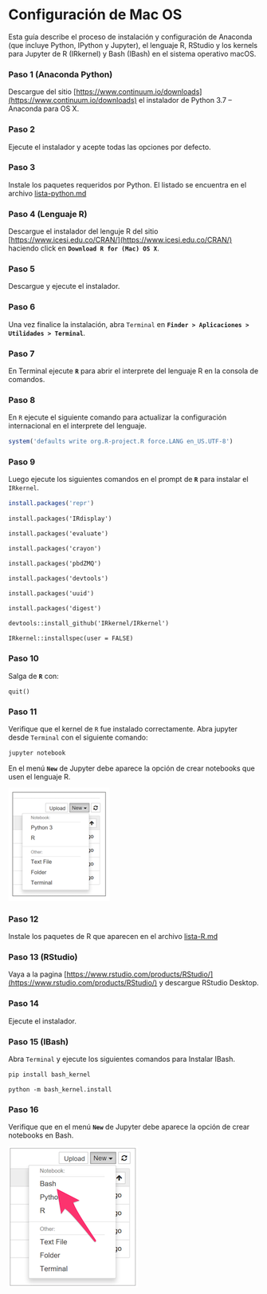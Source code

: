 # Configuración de Mac OS

Esta guía describe el proceso de instalación y configuración de Anaconda (que
incluye Python, IPython y Jupyter), el lenguaje R, RStudio y los kernels para
Jupyter de R (IRkernel) y Bash (IBash) en el sistema operativo macOS.



### Paso 1 (Anaconda Python)
Descargue del sitio [https://www.continuum.io/downloads](https://www.continuum.io/downloads) el
instalador de Python 3.7 – Anaconda para OS X.


### Paso 2
Ejecute el instalador y acepte todas las opciones por defecto.


### Paso 3
Instale los paquetes requeridos por Python. El listado se encuentra
en el archivo [lista-python.md](lista-python.md)

### Paso 4 (Lenguaje R)
Descargue el instalador del lenguje R del sitio
[https://www.icesi.edu.co/CRAN/](https://www.icesi.edu.co/CRAN/)
haciendo click en **`Download R for (Mac) OS X`**.

### Paso 5
Descargue y ejecute el instalador.


### Paso 6
Una vez finalice la instalación, abra ``Terminal`` en
**``Finder > Aplicaciones > Utilidades > Terminal``**.

### Paso 7
En Terminal ejecute **`R`** para abrir el interprete del lenguaje R en la
consola de comandos.


### Paso 8
En `R` ejecute el siguiente comando para actualizar la configuración
internacional en el interprete del lenguaje.

```R
system('defaults write org.R-project.R force.LANG en_US.UTF-8')
```

### Paso 9
Luego ejecute los siguientes comandos en el prompt de **`R`** para instalar
el ``IRkernel``.

```R
install.packages('repr')
```

```
install.packages('IRdisplay')
```

```
install.packages('evaluate')
```

```
install.packages('crayon')
```

```
install.packages('pbdZMQ')
```

```
install.packages('devtools')
```

```
install.packages('uuid')
```

```
install.packages('digest')
```

```
devtools::install_github('IRkernel/IRkernel')
```

```
IRkernel::installspec(user = FALSE)
```


### Paso 10
Salga de **`R`** con:

```
quit()
```

### Paso 11
Verifique que el kernel de ``R`` fue instalado correctamente. Abra jupyter desde
``Terminal`` con el siguiente comando:
```bash
jupyter notebook
```
En el menú **`New`** de Jupyter debe aparece la opción de crear notebooks que
usen el lenguaje R.

![alt](images/macOS-jupyter-R.png)


### Paso 12
Instale los paquetes de R que aparecen en el archivo [lista-R.md](lista-R.md)


### Paso 13 (RStudio)
Vaya a la pagina [https://www.rstudio.com/products/RStudio/](https://www.rstudio.com/products/RStudio/)
y descargue RStudio Desktop.

### Paso 14
Ejecute el instalador.


### Paso 15 (IBash)
Abra ``Terminal`` y ejecute los siguientes comandos para Instalar IBash.
```
pip install bash_kernel
```

```
python -m bash_kernel.install
```

### Paso 16
Verifique que en el menú **`New`** de Jupyter debe aparece la opción de crear notebooks en Bash.

![alt](images/macOS-jupyter-IBash.png)
